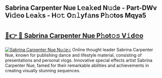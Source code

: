 ## Sabrina Carpenter Nue L𝚎a𝚔ed N𝚞𝚍e - Part-DWv Vi𝚍𝚎o L𝚎a𝚔s - H𝚘𝚝 O𝚗𝚕yf𝚊ns P𝚑𝚘tos Mqya5

# <h2><a href="http://kfc2m5.oniu.top/?m=Sabrina+Carpenter+Nue">🔗👉 🔴 Sabrina Carpenter Nue P𝚑ot𝚘𝚜 V𝚒d𝚎o</a></h2>

[![Sabrina Carpenter Nue Nu𝚍e𝚜](https://i.imgur.com/0qMVB7G.gif)](http://kfc2m5.oniu.top/?m=Sabrina+Carpenter+Nue)
Online thought leader Sabrina Carpenter Nue, known for publishing dance and lifestyle material, consisting of presentations and personal vlogs. Innovative special effects artist Sabrina Carpenter Nue, famed for their remarkable abilities and achievements in creating visually stunning sequences.  
